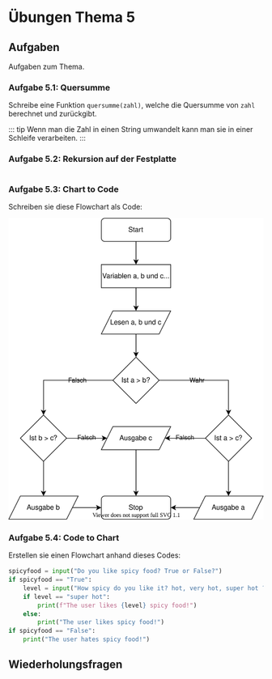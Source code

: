 # Übungen Thema 5

## Aufgaben

Aufgaben zum Thema.

### Aufgabe 5.1: Quersumme

Schreibe eine Funktion `quersumme(zahl)`, welche die Quersumme von `zahl` berechnet und zurückgibt.

::: tip
Wenn man die Zahl in einen String umwandelt kann man sie in einer Schleife verarbeiten.
:::

### Aufgabe 5.2: Rekursion auf der Festplatte

```py

```


### Aufgabe 5.3: Chart to Code

Schreiben sie diese Flowchart als Code:

![diagram](../diagram.svg)

### Aufgabe 5.4: Code to Chart

Erstellen sie einen Flowchart anhand dieses Codes:

```py
spicyfood = input("Do you like spicy food? True or False?")
if spicyfood == "True":
    level = input("How spicy do you like it? hot, very hot, super hot ?")
    if level == "super hot":
        print(f"The user likes {level} spicy food!")
    else:
        print("The user likes spicy food!")
if spicyfood == "False":
    print("The user hates spicy food!")
```

## Wiederholungsfragen